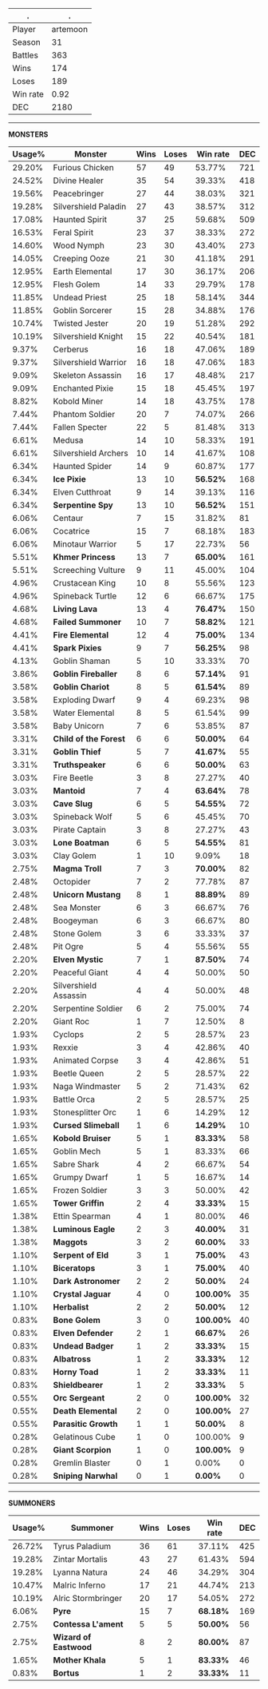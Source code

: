 .|.
|-|-
Player|artemoon
Season|31
Battles|363
Wins|174
Loses|189
Win rate|0.92
DEC|2180

---
**MONSTERS**

Usage%|Monster|Wins|Loses|Win rate|DEC|
-|-|-|-|-|-|
29.20%|Furious Chicken|57|49|53.77%|721|
24.52%|Divine Healer|35|54|39.33%|418|
19.56%|Peacebringer|27|44|38.03%|321|
19.28%|Silvershield Paladin|27|43|38.57%|312|
17.08%|Haunted Spirit|37|25|59.68%|509|
16.53%|Feral Spirit|23|37|38.33%|272|
14.60%|Wood Nymph|23|30|43.40%|273|
14.05%|Creeping Ooze|21|30|41.18%|291|
12.95%|Earth Elemental|17|30|36.17%|206|
12.95%|Flesh Golem|14|33|29.79%|178|
11.85%|Undead Priest|25|18|58.14%|344|
11.85%|Goblin Sorcerer|15|28|34.88%|176|
10.74%|Twisted Jester|20|19|51.28%|292|
10.19%|Silvershield Knight|15|22|40.54%|181|
9.37%|Cerberus|16|18|47.06%|189|
9.37%|Silvershield Warrior|16|18|47.06%|183|
9.09%|Skeleton Assassin|16|17|48.48%|217|
9.09%|Enchanted Pixie|15|18|45.45%|197|
8.82%|Kobold Miner|14|18|43.75%|178|
7.44%|Phantom Soldier|20|7|74.07%|266|
7.44%|Fallen Specter|22|5|81.48%|313|
6.61%|Medusa|14|10|58.33%|191|
6.61%|Silvershield Archers|10|14|41.67%|108|
6.34%|Haunted Spider|14|9|60.87%|177|
6.34%|**Ice Pixie**|13|10|**56.52%**|168|
6.34%|Elven Cutthroat|9|14|39.13%|116|
6.34%|**Serpentine Spy**|13|10|**56.52%**|151|
6.06%|Centaur|7|15|31.82%|81|
6.06%|Cocatrice|15|7|68.18%|183|
6.06%|Minotaur Warrior|5|17|22.73%|56|
5.51%|**Khmer Princess**|13|7|**65.00%**|161|
5.51%|Screeching Vulture|9|11|45.00%|104|
4.96%|Crustacean King|10|8|55.56%|123|
4.96%|Spineback Turtle|12|6|66.67%|175|
4.68%|**Living Lava**|13|4|**76.47%**|150|
4.68%|**Failed Summoner**|10|7|**58.82%**|121|
4.41%|**Fire Elemental**|12|4|**75.00%**|134|
4.41%|**Spark Pixies**|9|7|**56.25%**|98|
4.13%|Goblin Shaman|5|10|33.33%|70|
3.86%|**Goblin Fireballer**|8|6|**57.14%**|91|
3.58%|**Goblin Chariot**|8|5|**61.54%**|89|
3.58%|Exploding Dwarf|9|4|69.23%|98|
3.58%|Water Elemental|8|5|61.54%|99|
3.58%|Baby Unicorn|7|6|53.85%|87|
3.31%|**Child of the Forest**|6|6|**50.00%**|64|
3.31%|**Goblin Thief**|5|7|**41.67%**|55|
3.31%|**Truthspeaker**|6|6|**50.00%**|63|
3.03%|Fire Beetle|3|8|27.27%|40|
3.03%|**Mantoid**|7|4|**63.64%**|78|
3.03%|**Cave Slug**|6|5|**54.55%**|72|
3.03%|Spineback Wolf|5|6|45.45%|70|
3.03%|Pirate Captain|3|8|27.27%|43|
3.03%|**Lone Boatman**|6|5|**54.55%**|81|
3.03%|Clay Golem|1|10|9.09%|18|
2.75%|**Magma Troll**|7|3|**70.00%**|82|
2.48%|Octopider|7|2|77.78%|87|
2.48%|**Unicorn Mustang**|8|1|**88.89%**|89|
2.48%|Sea Monster|6|3|66.67%|76|
2.48%|Boogeyman|6|3|66.67%|80|
2.48%|Stone Golem|3|6|33.33%|37|
2.48%|Pit Ogre|5|4|55.56%|55|
2.20%|**Elven Mystic**|7|1|**87.50%**|74|
2.20%|Peaceful Giant|4|4|50.00%|50|
2.20%|Silvershield Assassin|4|4|50.00%|48|
2.20%|Serpentine Soldier|6|2|75.00%|74|
2.20%|Giant Roc|1|7|12.50%|8|
1.93%|Cyclops|2|5|28.57%|23|
1.93%|Rexxie|3|4|42.86%|40|
1.93%|Animated Corpse|3|4|42.86%|51|
1.93%|Beetle Queen|2|5|28.57%|22|
1.93%|Naga Windmaster|5|2|71.43%|62|
1.93%|Battle Orca|2|5|28.57%|25|
1.93%|Stonesplitter Orc|1|6|14.29%|12|
1.93%|**Cursed Slimeball**|1|6|**14.29%**|10|
1.65%|**Kobold Bruiser**|5|1|**83.33%**|58|
1.65%|Goblin Mech|5|1|83.33%|66|
1.65%|Sabre Shark|4|2|66.67%|54|
1.65%|Grumpy Dwarf|1|5|16.67%|14|
1.65%|Frozen Soldier|3|3|50.00%|42|
1.65%|**Tower Griffin**|2|4|**33.33%**|15|
1.38%|Ettin Spearman|4|1|80.00%|46|
1.38%|**Luminous Eagle**|2|3|**40.00%**|31|
1.38%|**Maggots**|3|2|**60.00%**|33|
1.10%|**Serpent of Eld**|3|1|**75.00%**|43|
1.10%|**Biceratops**|3|1|**75.00%**|40|
1.10%|**Dark Astronomer**|2|2|**50.00%**|24|
1.10%|**Crystal Jaguar**|4|0|**100.00%**|35|
1.10%|**Herbalist**|2|2|**50.00%**|12|
0.83%|**Bone Golem**|3|0|**100.00%**|40|
0.83%|**Elven Defender**|2|1|**66.67%**|26|
0.83%|**Undead Badger**|1|2|**33.33%**|15|
0.83%|**Albatross**|1|2|**33.33%**|12|
0.83%|**Horny Toad**|1|2|**33.33%**|11|
0.83%|**Shieldbearer**|1|2|**33.33%**|5|
0.55%|**Orc Sergeant**|2|0|**100.00%**|32|
0.55%|**Death Elemental**|2|0|**100.00%**|27|
0.55%|**Parasitic Growth**|1|1|**50.00%**|8|
0.28%|Gelatinous Cube|1|0|100.00%|9|
0.28%|**Giant Scorpion**|1|0|**100.00%**|9|
0.28%|Gremlin Blaster|0|1|0.00%|0|
0.28%|**Sniping Narwhal**|0|1|**0.00%**|0|

---
**SUMMONERS**

Usage%|Summoner|Wins|Loses|Win rate|DEC|
-|-|-|-|-|-|
26.72%|Tyrus Paladium|36|61|37.11%|425|
19.28%|Zintar Mortalis|43|27|61.43%|594|
19.28%|Lyanna Natura|24|46|34.29%|304|
10.47%|Malric Inferno|17|21|44.74%|213|
10.19%|Alric Stormbringer|20|17|54.05%|272|
6.06%|**Pyre**|15|7|**68.18%**|169|
2.75%|**Contessa L'ament**|5|5|**50.00%**|56|
2.75%|**Wizard of Eastwood**|8|2|**80.00%**|87|
1.65%|**Mother Khala**|5|1|**83.33%**|46|
0.83%|**Bortus**|1|2|**33.33%**|11|
